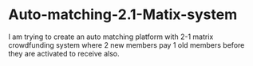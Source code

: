 # Auto-matching-2.1-Matix-system
I am trying to create an auto matching platform with 2-1 matrix crowdfunding system where 2 new members pay 1 old members before they are activated to receive also.
